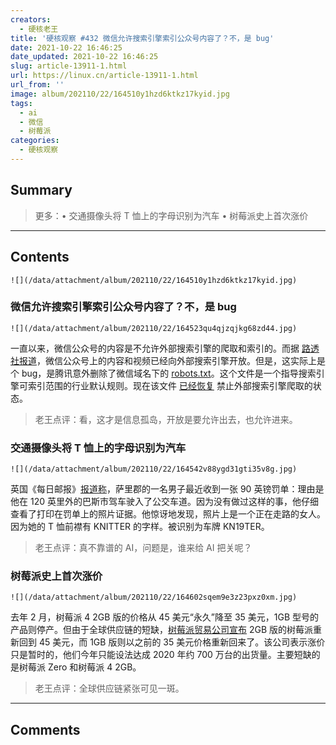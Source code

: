 ```yaml
---
creators:
  - 硬核老王
title: '硬核观察 #432 微信允许搜索引擎索引公众号内容了？不，是 bug'
date: 2021-10-22 16:46:25
date_updated: 2021-10-22 16:46:25
slug: article-13911-1.html
url: https://linux.cn/article-13911-1.html
url_from: ''
image: album/202110/22/164510y1hzd6ktkz17kyid.jpg
tags:
  - ai
  - 微信
  - 树莓派
categories:
  - 硬核观察
---
```


## Summary

> 更多：• 交通摄像头将 T 恤上的字母识别为汽车 • 树莓派史上首次涨价

***

<!-- more -->

## Contents

`![](/data/attachment/album/202110/22/164510y1hzd6ktkz17kyid.jpg)`

### 微信允许搜索引擎索引公众号内容了？不，是 bug

`![](/data/attachment/album/202110/22/164523qu4qjzqjkg68zd44.jpg)`

一直以来，微信公众号的内容是不允许外部搜索引擎的爬取和索引的。而据 [路透社报道](https://cn.reuters.com/article/tencent-wechat-google-bing-1022-idCNKBS2HC0CQ?il=0)，微信公众号上的内容和视频已经向外部搜索引擎开放。但是，这实际上是个 bug，是腾讯意外删除了微信域名下的 [robots.txt](https://web.archive.org/web/*/http://mp.weixin.qq.com/robots.txt)。这个文件是一个指导搜索引擎可索引范围的行业默认规则。现在该文件 [已经恢复](https://mp.weixin.qq.com/robots.txt) 禁止外部搜索引擎爬取的状态。

> 
> 老王点评：看，这才是信息孤岛，开放是要允许出去，也允许进来。
> 
> 
> 

### 交通摄像头将 T 恤上的字母识别为汽车

`![](/data/attachment/album/202110/22/164542v88ygd31gti35v8g.jpg)`

英国《每日邮报》[报道称](https://www.dailymail.co.uk/news/article-10101699/Couple-KN19-TER-number-plate-hit-90-fine-thanks-woman-Knitter-bus-lane.html)，萨里郡的一名男子最近收到一张 90 英镑罚单：理由是他在 120 英里外的巴斯市驾车驶入了公交车道。因为没有做过这样的事，他仔细查看了打印在罚单上的照片证据。他惊讶地发现，照片上是一个正在走路的女人。因为她的 T 恤前襟有 KNITTER 的字样。被识别为车牌 KN19TER。

> 
> 老王点评：真不靠谱的 AI，问题是，谁来给 AI 把关呢？
> 
> 
> 

### 树莓派史上首次涨价

`![](/data/attachment/album/202110/22/164602sqem9e3z23pxz0xm.jpg)`

去年 2 月，树莓派 4 2GB 版的价格从 45 美元“永久”降至 35 美元，1GB 型号的产品则停产。但由于全球供应链的短缺，[树莓派贸易公司宣布](https://www.raspberrypi.com/news/supply-chain-shortages-and-our-first-ever-price-increase/) 2GB 版的树莓派重新回到 45 美元，而 1GB 版则以之前的 35 美元价格重新回来了。该公司表示涨价只是暂时的，他们今年只能设法达成 2020 年约 700 万台的出货量。主要短缺的是树莓派 Zero 和树莓派 4 2GB。

> 
> 老王点评：全球供应链紧张可见一斑。
> 
> 
>

***

## Comments
